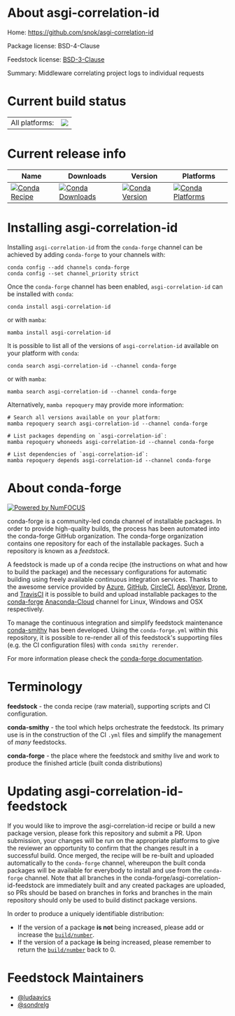 About asgi-correlation-id
=========================

Home: https://github.com/snok/asgi-correlation-id

Package license: BSD-4-Clause

Feedstock license: [BSD-3-Clause](https://github.com/conda-forge/asgi-correlation-id-feedstock/blob/main/LICENSE.txt)

Summary: Middleware correlating project logs to individual requests

Current build status
====================


<table><tr><td>All platforms:</td>
    <td>
      <a href="https://dev.azure.com/conda-forge/feedstock-builds/_build/latest?definitionId=18164&branchName=main">
        <img src="https://dev.azure.com/conda-forge/feedstock-builds/_apis/build/status/asgi-correlation-id-feedstock?branchName=main">
      </a>
    </td>
  </tr>
</table>

Current release info
====================

| Name | Downloads | Version | Platforms |
| --- | --- | --- | --- |
| [![Conda Recipe](https://img.shields.io/badge/recipe-asgi--correlation--id-green.svg)](https://anaconda.org/conda-forge/asgi-correlation-id) | [![Conda Downloads](https://img.shields.io/conda/dn/conda-forge/asgi-correlation-id.svg)](https://anaconda.org/conda-forge/asgi-correlation-id) | [![Conda Version](https://img.shields.io/conda/vn/conda-forge/asgi-correlation-id.svg)](https://anaconda.org/conda-forge/asgi-correlation-id) | [![Conda Platforms](https://img.shields.io/conda/pn/conda-forge/asgi-correlation-id.svg)](https://anaconda.org/conda-forge/asgi-correlation-id) |

Installing asgi-correlation-id
==============================

Installing `asgi-correlation-id` from the `conda-forge` channel can be achieved by adding `conda-forge` to your channels with:

```
conda config --add channels conda-forge
conda config --set channel_priority strict
```

Once the `conda-forge` channel has been enabled, `asgi-correlation-id` can be installed with `conda`:

```
conda install asgi-correlation-id
```

or with `mamba`:

```
mamba install asgi-correlation-id
```

It is possible to list all of the versions of `asgi-correlation-id` available on your platform with `conda`:

```
conda search asgi-correlation-id --channel conda-forge
```

or with `mamba`:

```
mamba search asgi-correlation-id --channel conda-forge
```

Alternatively, `mamba repoquery` may provide more information:

```
# Search all versions available on your platform:
mamba repoquery search asgi-correlation-id --channel conda-forge

# List packages depending on `asgi-correlation-id`:
mamba repoquery whoneeds asgi-correlation-id --channel conda-forge

# List dependencies of `asgi-correlation-id`:
mamba repoquery depends asgi-correlation-id --channel conda-forge
```


About conda-forge
=================

[![Powered by
NumFOCUS](https://img.shields.io/badge/powered%20by-NumFOCUS-orange.svg?style=flat&colorA=E1523D&colorB=007D8A)](https://numfocus.org)

conda-forge is a community-led conda channel of installable packages.
In order to provide high-quality builds, the process has been automated into the
conda-forge GitHub organization. The conda-forge organization contains one repository
for each of the installable packages. Such a repository is known as a *feedstock*.

A feedstock is made up of a conda recipe (the instructions on what and how to build
the package) and the necessary configurations for automatic building using freely
available continuous integration services. Thanks to the awesome service provided by
[Azure](https://azure.microsoft.com/en-us/services/devops/), [GitHub](https://github.com/),
[CircleCI](https://circleci.com/), [AppVeyor](https://www.appveyor.com/),
[Drone](https://cloud.drone.io/welcome), and [TravisCI](https://travis-ci.com/)
it is possible to build and upload installable packages to the
[conda-forge](https://anaconda.org/conda-forge) [Anaconda-Cloud](https://anaconda.org/)
channel for Linux, Windows and OSX respectively.

To manage the continuous integration and simplify feedstock maintenance
[conda-smithy](https://github.com/conda-forge/conda-smithy) has been developed.
Using the ``conda-forge.yml`` within this repository, it is possible to re-render all of
this feedstock's supporting files (e.g. the CI configuration files) with ``conda smithy rerender``.

For more information please check the [conda-forge documentation](https://conda-forge.org/docs/).

Terminology
===========

**feedstock** - the conda recipe (raw material), supporting scripts and CI configuration.

**conda-smithy** - the tool which helps orchestrate the feedstock.
                   Its primary use is in the construction of the CI ``.yml`` files
                   and simplify the management of *many* feedstocks.

**conda-forge** - the place where the feedstock and smithy live and work to
                  produce the finished article (built conda distributions)


Updating asgi-correlation-id-feedstock
======================================

If you would like to improve the asgi-correlation-id recipe or build a new
package version, please fork this repository and submit a PR. Upon submission,
your changes will be run on the appropriate platforms to give the reviewer an
opportunity to confirm that the changes result in a successful build. Once
merged, the recipe will be re-built and uploaded automatically to the
`conda-forge` channel, whereupon the built conda packages will be available for
everybody to install and use from the `conda-forge` channel.
Note that all branches in the conda-forge/asgi-correlation-id-feedstock are
immediately built and any created packages are uploaded, so PRs should be based
on branches in forks and branches in the main repository should only be used to
build distinct package versions.

In order to produce a uniquely identifiable distribution:
 * If the version of a package **is not** being increased, please add or increase
   the [``build/number``](https://docs.conda.io/projects/conda-build/en/latest/resources/define-metadata.html#build-number-and-string).
 * If the version of a package **is** being increased, please remember to return
   the [``build/number``](https://docs.conda.io/projects/conda-build/en/latest/resources/define-metadata.html#build-number-and-string)
   back to 0.

Feedstock Maintainers
=====================

* [@ludaavics](https://github.com/ludaavics/)
* [@sondrelg](https://github.com/sondrelg/)

